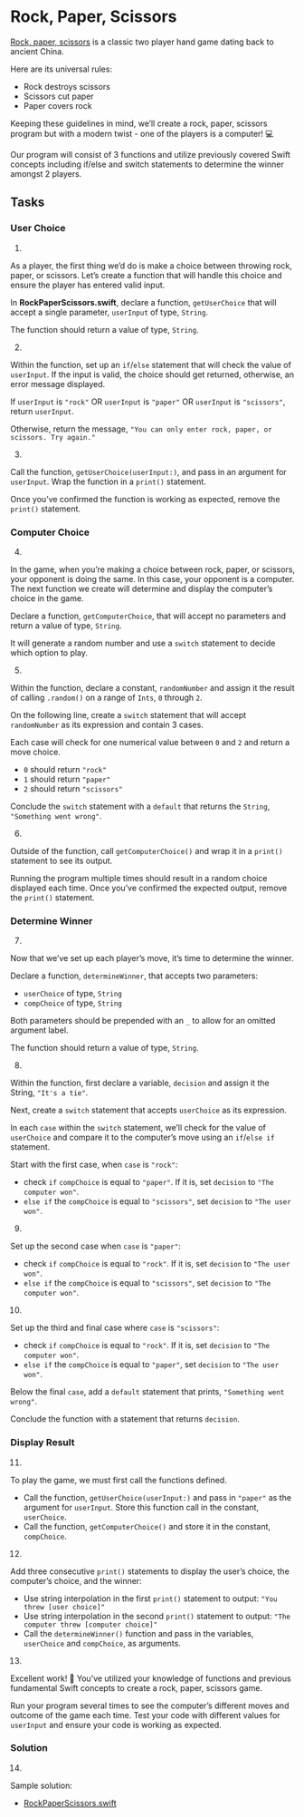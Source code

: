 # Rock, Paper, Scissors

[Rock, paper, scissors](https://en.wikipedia.org/wiki/Rock_paper_scissors) is a classic two player hand game dating back to ancient China.

Here are its universal rules:

- Rock destroys scissors
- Scissors cut paper
- Paper covers rock

Keeping these guidelines in mind, we’ll create a rock, paper, scissors program but with a modern twist - one of the players is a computer! 💻

Our program will consist of 3 functions and utilize previously covered Swift concepts including if/else and switch statements to determine the winner amongst 2 players.

## Tasks

### User Choice

1. 
As a player, the first thing we’d do is make a choice between throwing rock, paper, or scissors. Let’s create a function that will handle this choice and ensure the player has entered valid input.

In **RockPaperScissors.swift**, declare a function, `getUserChoice` that will accept a single parameter, `userInput` of type, `String`.

The function should return a value of type, `String`.

2. 
Within the function, set up an `if`/`else` statement that will check the value of `userInput`. If the input is valid, the choice should get returned, otherwise, an error message displayed.

If `userInput` is `"rock"` OR `userInput` is `"paper"` OR `userInput` is `"scissors"`, return `userInput`.

Otherwise, return the message, `"You can only enter rock, paper, or scissors. Try again."`

3. 
Call the function, `getUserChoice(userInput:)`, and pass in an argument for `userInput`. Wrap the function in a `print()` statement.

Once you’ve confirmed the function is working as expected, remove the `print()` statement.

### Computer Choice

4. 
In the game, when you’re making a choice between rock, paper, or scissors, your opponent is doing the same. In this case, your opponent is a computer. The next function we create will determine and display the computer’s choice in the game.

Declare a function, `getComputerChoice`, that will accept no parameters and return a value of type, `String`.

It will generate a random number and use a `switch` statement to decide which option to play.

5. 
Within the function, declare a constant, `randomNumber` and assign it the result of calling `.random()` on a range of `Ints`, `0` through `2`.

On the following line, create a `switch` statement that will accept `randomNumber` as its expression and contain 3 cases.

Each case will check for one numerical value between `0` and `2` and return a move choice.

- `0` should return `"rock"`
- `1` should return `"paper"`
- `2` should return `"scissors"`

Conclude the `switch` statement with a `default` that returns the `String`, `"Something went wrong"`.

6. 
Outside of the function, call `getComputerChoice()` and wrap it in a `print()` statement to see its output.

Running the program multiple times should result in a random choice displayed each time. Once you’ve confirmed the expected output, remove the `print()` statement.

### Determine Winner

7. 
Now that we’ve set up each player’s move, it’s time to determine the winner.

Declare a function, `determineWinner`, that accepts two parameters:

- `userChoice` of type, `String`
- `compChoice` of type, `String`

Both parameters should be prepended with an `_` to allow for an omitted argument label.

The function should return a value of type, `String`.

8. 
Within the function, first declare a variable, `decision` and assign it the String, `"It's a tie"`.

Next, create a `switch` statement that accepts `userChoice` as its expression.

In each `case` within the `switch` statement, we’ll check for the value of `userChoice` and compare it to the computer’s move using an `if`/`else if` statement.

Start with the first case, when `case` is `"rock"`:

- check `if` `compChoice` is equal to `"paper"`. If it is, set `decision` to `"The computer won"`.
- `else if` the `compChoice` is equal to `"scissors"`, set `decision` to `"The user won"`.

9. 
Set up the second case when `case` is `"paper"`:

- check `if` `compChoice` is equal to `"rock"`. If it is, set `decision` to `"The user won"`.
- `else if` the `compChoice` is equal to `"scissors"`, set `decision` to `"The computer won"`.

10. 
Set up the third and final case where `case` is `"scissors"`:

- check `if` `compChoice` is equal to `"rock"`. If it is, set `decision` to `"The computer won"`.
- `else if` the `compChoice` is equal to `"paper"`, set `decision` to `"The user won"`.

Below the final `case`, add a `default` statement that prints, `"Something went wrong"`.

Conclude the function with a statement that returns `decision`.

### Display Result

11. 
To play the game, we must first call the functions defined.

- Call the function, `getUserChoice(userInput:)` and pass in `"paper"` as the argument for `userInput`. Store this function call in the constant, `userChoice`.
- Call the function, `getComputerChoice()` and store it in the constant, `compChoice`.

12. 
Add three consecutive `print()` statements to display the user’s choice, the computer’s choice, and the winner:

- Use string interpolation in the first `print()` statement to output: `"You threw [user choice]"`
- Use string interpolation in the second `print()` statement to output: `"The computer threw [computer choice]"`
- Call the `determineWinner()` function and pass in the variables, `userChoice` and `compChoice`, as arguments.

13. 
Excellent work! 👏 You’ve utilized your knowledge of functions and previous fundamental Swift concepts to create a rock, paper, scissors game.

Run your program several times to see the computer’s different moves and outcome of the game each time. Test your code with different values for `userInput` and ensure your code is working as expected.

### Solution

14. 
Sample solution:

- [RockPaperScissors.swift](https://github.com/Codecademy/learn-swift/blob/master/7-functions/rock-paper-scissors/RockPaperScissors.swift)
